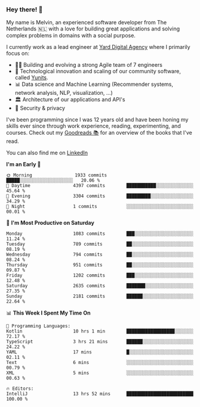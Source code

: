### Hey there! 👋

My name is Melvin, an experienced software developer from The Netherlands 🇳🇱 with a love for building great applications and solving complex problems in domains with a social purpose. 

I currently work as a lead engineer at [Yard Digital Agency](https://github.com/yardinternet) where I primarily focus on:

* 👏🏼 Building and evolving a strong Agile team of 7 engineers
* 🚀 Technological innovation and scaling of our community software, called [Yunits](https://www.yunits.com/).
* 📊 Data science and Machine Learning (Recommender systems, network analysis, NLP, visualization, ...)
* 🏛 Architecture of our applications and API's
* 🔐 Security & privacy

I've been programming since I was 12 years old and have been honing my skills ever since through work experience, reading, experimenting, and courses.
Check out my [Goodreads 📚](https://goodreads.com/melvinkoopmans) for an overview of the books that I've read. 

You can also find me on [LinkedIn](https://www.linkedin.com/in/melvinkoopmans)

<!--START_SECTION:waka-->
**I'm an Early 🐤** 

```text
🌞 Morning                1933 commits        █████░░░░░░░░░░░░░░░░░░░░   20.06 % 
🌆 Daytime                4397 commits        ███████████░░░░░░░░░░░░░░   45.64 % 
🌃 Evening                3304 commits        █████████░░░░░░░░░░░░░░░░   34.29 % 
🌙 Night                  1 commits           ░░░░░░░░░░░░░░░░░░░░░░░░░   00.01 % 
```
📅 **I'm Most Productive on Saturday** 

```text
Monday                   1083 commits        ███░░░░░░░░░░░░░░░░░░░░░░   11.24 % 
Tuesday                  789 commits         ██░░░░░░░░░░░░░░░░░░░░░░░   08.19 % 
Wednesday                794 commits         ██░░░░░░░░░░░░░░░░░░░░░░░   08.24 % 
Thursday                 951 commits         ██░░░░░░░░░░░░░░░░░░░░░░░   09.87 % 
Friday                   1202 commits        ███░░░░░░░░░░░░░░░░░░░░░░   12.48 % 
Saturday                 2635 commits        ███████░░░░░░░░░░░░░░░░░░   27.35 % 
Sunday                   2181 commits        ██████░░░░░░░░░░░░░░░░░░░   22.64 % 
```


📊 **This Week I Spent My Time On** 

```text
💬 Programming Languages: 
Kotlin                   10 hrs 1 min        ██████████████████░░░░░░░   72.17 % 
TypeScript               3 hrs 21 mins       ██████░░░░░░░░░░░░░░░░░░░   24.22 % 
YAML                     17 mins             █░░░░░░░░░░░░░░░░░░░░░░░░   02.11 % 
Text                     6 mins              ░░░░░░░░░░░░░░░░░░░░░░░░░   00.79 % 
XML                      5 mins              ░░░░░░░░░░░░░░░░░░░░░░░░░   00.63 % 

🔥 Editors: 
IntelliJ                 13 hrs 52 mins      █████████████████████████   100.00 % 
```


<!--END_SECTION:waka-->
